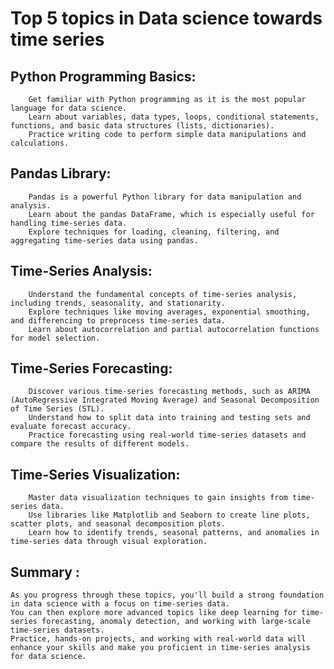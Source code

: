 # Top 5 topics in Data science towards time series
    
  ## Python Programming Basics:
        Get familiar with Python programming as it is the most popular language for data science.
        Learn about variables, data types, loops, conditional statements, functions, and basic data structures (lists, dictionaries).
        Practice writing code to perform simple data manipulations and calculations.

  ## Pandas Library:
        Pandas is a powerful Python library for data manipulation and analysis.
        Learn about the pandas DataFrame, which is especially useful for handling time-series data.
        Explore techniques for loading, cleaning, filtering, and aggregating time-series data using pandas.

  ## Time-Series Analysis:
        Understand the fundamental concepts of time-series analysis, including trends, seasonality, and stationarity.
        Explore techniques like moving averages, exponential smoothing, and differencing to preprocess time-series data.
        Learn about autocorrelation and partial autocorrelation functions for model selection.

  ## Time-Series Forecasting:
        Discover various time-series forecasting methods, such as ARIMA (AutoRegressive Integrated Moving Average) and Seasonal Decomposition of Time Series (STL).
        Understand how to split data into training and testing sets and evaluate forecast accuracy.
        Practice forecasting using real-world time-series datasets and compare the results of different models.

  ## Time-Series Visualization:
        Master data visualization techniques to gain insights from time-series data.
        Use libraries like Matplotlib and Seaborn to create line plots, scatter plots, and seasonal decomposition plots.
        Learn how to identify trends, seasonal patterns, and anomalies in time-series data through visual exploration.

## Summary :
    As you progress through these topics, you'll build a strong foundation in data science with a focus on time-series data. 
    You can then explore more advanced topics like deep learning for time-series forecasting, anomaly detection, and working with large-scale time-series datasets.
    Practice, hands-on projects, and working with real-world data will enhance your skills and make you proficient in time-series analysis for data science.
